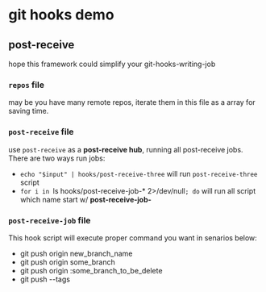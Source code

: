 # git hooks demo

## post-receive

hope this framework could simplify your git-hooks-writing-job

### `repos` file

may be you have many remote repos, iterate them in this file as a array for saving time.

### `post-receive` file

use `post-receive` as a **post-receive hub**, running all post-receive jobs. There are two ways run jobs:

- `echo "$input" | hooks/post-receive-three` will run `post-receive-three` script
- `for i in `ls hooks/post-receive-job-* 2>/dev/null`; do` will run all script which name start w/ **post-receive-job-**

### `post-receive-job` file

This hook script will execute proper command you want in senarios below:
+ git push origin new_branch_name
+ git push origin some_branch
+ git push origin :some_branch_to_be_delete
+ git push --tags
